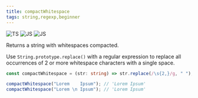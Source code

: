 ```yaml
---
title: compactWhitespace
tags: string,regexp,beginner
---
```


![TS](https://img.shields.io/badge/supports-typescript-blue.svg?style=flat-square)
![JS](https://img.shields.io/badge/supports-javascript-yellow.svg?style=flat-square)
![JS](https://img.shields.io/badge/supports-deno-green.svg?style=flat-square)

Returns a string with whitespaces compacted.

Use `String.prototype.replace()` with a regular expression to replace all occurrences of 2 or more whitespace characters with a single space.

```ts title="typescript"
const compactWhitespace = (str: string) => str.replace(/\s{2,}/g, " ");
```

```ts title="typescript"
compactWhitespace("Lorem    Ipsum"); // 'Lorem Ipsum'
compactWhitespace("Lorem \n Ipsum"); // 'Lorem Ipsum'
```
